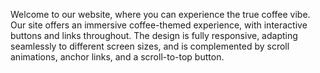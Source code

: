 Welcome to our website, where you can experience the true coffee vibe. Our site offers an immersive coffee-themed experience, with interactive buttons and links throughout. The design is fully responsive, adapting seamlessly to different screen sizes, and is complemented by scroll animations, anchor links, and a scroll-to-top button.
